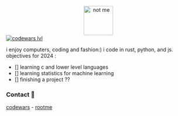 <div align="center">
  <img src="https://avatars.githubusercontent.com/u/37616962?s=460&u=3ef9ae978dc7a56d11bd9b4deb3d48d683430e1d&v=4" alt="not me" width="80" height="80">
</div>
<a href="https://www.codewars.com/users/geekcatfr">
<img src="https://www.codewars.com/users/geekcatfr/badges/micro" alt="codewars lvl"></a>

i enjoy computers, coding and fashion:) i code in rust, python, and js.
objectives for 2024 :
- [] learning c and lower level languages
- [] learning statistics for machine learning
- [] finishing a project ??

### Contact 👯
[codewars](https://www.codewars.com/users/geekcatfr) - [rootme](https://www.root-me.org/blehhpussycat)


